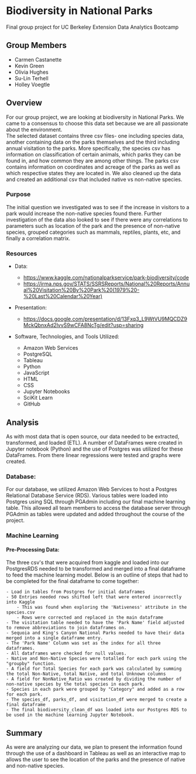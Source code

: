 # Biodiversity in National Parks
Final group project for UC Berkeley Extension Data Analytics Bootcamp

## Group Members
- Carmen Castanette
- Kevin Green
- Olivia Hughes
- Su-Lin Terhell
- Holley Voegtle

## Overview 
For our group project, we are looking at biodiversity in National Parks. We came to a consensus to choose this data set because we are all passionate about the environment.  
The selected dataset contains three csv files- one including species data, another containing data on the parks themselves and the third including annual visitation to the parks. 
More specifically, the species csv has information on classification of certain animals, which parks they can be found in, and how common they are among other things. 
The parks csv contains information on coordinates and acreage of the parks as well as which respective states they are located in. 
We also cleaned up the data and created an additional csv that included native vs non-native species.

### Purpose 
The initial question we investigated was to see if the increase in visitors to a park would increase the non-native species found there. Further investigation of the data also looked to see if there were any correlations to parameters such as location of the park and the presence of non-native species, grouped categories such as mammals, reptiles, plants, etc, and finally a correlation matrix. 

### Resources
- Data: 
	- https://www.kaggle.com/nationalparkservice/park-biodiversity/code 
	- https://irma.nps.gov/STATS/SSRSReports/National%20Reports/Annual%20Visitation%20By%20Park%20(1979%20-%20Last%20Calendar%20Year)

- Presentation: 

	 - https://docs.google.com/presentation/d/13Fxq3_L9WtVU9MQCDZ9MckQbnxAd2lvvS9wCFA8NcTg/edit?usp=sharing

- Software, Technologies, and Tools Utilized: 
	- Amazon Web Services
	- PostgreSQL
	- Tableau
	- Python
	- JavaScript
	- HTML
	- CSS
	- Jupyter Notebooks
	- SciKit Learn
	- GitHub


## Analysis

As with most data that is open source, our data needed to be extracted, transformed, and loaded (ETL). A number of DataFrames were created in Jupyter notebook (Python) and the use of Postgres was utilized for these DataFrames. From there linear regressions were tested and graphs were created. 

### Database:

For our database, we utilized Amazon Web Services to host a Postgres Relational Database Service (RDS). Various tables were loaded into Postgres using SQL through PGAdmin including our final machine learning table.  This allowed all team members to access the database server through PGAdmin as tables were updated and added throughout the course of the project.

### Machine Learning

#### Pre-Processing Data:

The three csv's that were acquired from kaggle and loaded into our PostgresRDS needed to be transformed and merged into a final dataframe to feed the machine learning model. Below is an outline of steps that had to be completed for the final dataframe to come together:

	- Load in tables from Postgres for initial dataframes
	- 50 Entries needed rows shifted left that were entered incorrectly into Kaggle
		- This was found when exploring the 'Nativeness' attribute in the species.csv
		- Rows were corrected and replaced in the main dataframe
	- The visitation table needed to have the 'Park Name' field adjusted to remove abbreviations to join dataframes on.
	- Sequoia and King's Canyon National Parks needed to have their data merged into a single dataframe entry.
	- The 'Park Name' Column was set as the index for all three dataframes.
	- All dataframes were checked for null values.
	- Native and Non-Native Species were totalled for each park using the "groupby" function.
	- A field for Total Species for each park was calculated by summing the total Non-Native, total Native, and total Unknown columns
	- A field for NonNative_Ratio was created by dividing the number of non-native species by the total species in each park.
	- Species in each park were grouped by "Category" and added as a row for each park.
	- The species_df, parks_df, and visitation_df were merged to create a final dataframe
	- The final biodiversity_clean_df was loaded into our Postgres RDS to be used in the machine learning Jupyter Notebook.

## Summary
As were are analyzing our data, we plan to present the information found through the use of a dashboard in Tableau as well as an interactive map to allows the user to see the location of the parks and the presence of native and non-native species. 



